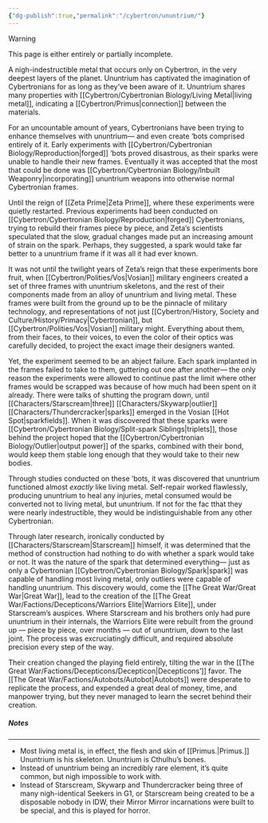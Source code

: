 ```yaml
---
{"dg-publish":true,"permalink":"/cybertron/ununtrium/"}
---
```

  
>[!warning] 
>This page is either entirely or partially incomplete. 

A nigh-indestructible metal that occurs only on Cybertron, in the very deepest layers of the planet. Ununtrium has captivated the imagination of Cybertronians for as long as they’ve been aware of it. Ununtrium shares many properties with [[Cybertron/Cybertronian Biology/Living Metal\|living metal]], indicating a [[Cybertron/Primus\|connection]] between the materials. 

For an uncountable amount of years, Cybertronians have been trying to enhance themselves with ununtrium— and even create ‘bots comprised entirely of it. Early experiments with [[Cybertron/Cybertronian Biology/Reproduction\|forged]] ‘bots proved disastrous, as their sparks were unable to handle their new frames. Eventually it was accepted that the most that could be done was [[Cybertron/Cybertronian Biology/Inbuilt Weaponry\|incorporating]] ununtrium weapons into otherwise normal Cybertronian frames. 

Until the reign of [[Zeta Prime\|Zeta Prime]], where these experiments were quietly restarted. Previous experiments had been conducted on [[Cybertron/Cybertronian Biology/Reproduction\|forged]] Cybertronians, trying to rebuild their frames piece by piece, and Zeta’s scientists speculated that the slow, gradual changes made put an increasing amount of strain on the spark. Perhaps, they suggested, a spark would take far better to a ununtrium frame if it was all it had ever known. 

It was not until the twilight years of Zeta’s reign that these experiments bore fruit, when [[Cybertron/Polities/Vos\|Vosian]] military engineers created a set of three frames with ununtrium skeletons, and the rest of their components made from an alloy of ununtrium and living metal. These frames were built from the ground up to be the pinnacle of military technology, and representations of not just [[Cybertron/History, Society and Culture/History/Primacy\|Cybertronian]], but [[Cybertron/Polities/Vos\|Vosian]] military might. Everything about them, from their faces, to their voices, to even the color of their optics was carefully decided, to project the exact image their designers wanted. 

 Yet, the experiment seemed to be an abject failure. Each spark implanted in the frames failed to take to them, guttering out one after another— the only reason the experiments were allowed to continue past the limit where other frames would be scrapped was because of how much had been spent on it already. There were talks of shutting the program down, until [[Characters/Starscream\|three]] [[Characters/Skywarp\|outlier]] [[Characters/Thundercracker\|sparks]] emerged in the Vosian [[Hot Spot\|sparkfields]]. When it was discovered that these sparks were [[Cybertron/Cybertronian Biology/Split-spark Siblings\|triplets]], those behind the project hoped that the [[Cybertron/Cybertronian Biology/Outlier\|output power]] of the sparks, combined with their bond, would keep them stable long enough that they would take to their new bodies. 

Through studies conducted on these ‘bots, it was discovered that ununtrium functioned almost *exactly* like living metal. Self-repair worked flawlessly, producing ununtrium to heal any injuries, metal consumed would be converted not to living metal, but ununtrium. If not for the fac tthat they were nearly indestructible, they would be indistinguishable from any other Cybertronian. 

Through later research, ironically conducted by [[Characters/Starscream\|Starscream]] himself, it was determined that the method of construction had nothing to do with whether a spark would take or not. It was the nature of the spark that determined everything— just as only a Cybertronian [[Cybertron/Cybertronian Biology/Spark\|spark]] was capable of handling most living metal, only outliers were capable of handling ununtrium. This discovery would, come the [[The Great War/Great War\|Great War]], lead to the creation of the [[The Great War/Factions/Decepticons/Warriors Elite\|Warriors Elite]], under Starscream’s auspices. Where Starscream and his brothers only had pure ununtrium in their internals, the Warriors Elite were rebuilt from the ground up — piece by piece, over months — out of ununtrium, down to the last joint. The process was excruciatingly difficult, and required absolute precision every step of the way. 

Their creation changed the playing field entirely, tilting the war in the [[The Great War/Factions/Decepticons/Decepticon\|Decepticons’]] favor. The [[The Great War/Factions/Autobots/Autobot\|Autobots]] were desperate to replicate the process, and expended a great deal of money, time, and manpower trying, but they never managed to learn the secret behind their creation. 
##### Notes
---
- Most living metal is, in effect, the flesh and skin of [[Primus.\|Primus.]] Ununtrium is his skeleton. Ununtrium is Cthulhu’s bones. 
- Instead of ununtrium being an incredibly rare element, it’s quite common, but nigh impossible to work with. 
- Instead of Starscream, Skywarp and Thundercracker being three of many nigh-identical Seekers in G1, or Starscream being created to be a disposable nobody in IDW, their Mirror Mirror incarnations were built to be special, and this is played for horror.  
